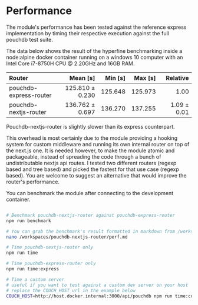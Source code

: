 # Performance

The module's performance has been tested against the reference express implementation by timing their respective execution against the full pouchdb test suite.

The data below shows the result of the hyperfine benchmarking inside a node:alpine docker container running on a windows 10 computer with an Intel Core i7-8750H CPU @ 2.20GHz and 16GB RAM.

| Router                 |        Mean [s] | Min [s] | Max [s] |    Relative |
| :--------------------- | --------------: | ------: | ------: | ----------: |
| pouchdb-express-router | 125.810 ± 0.230 | 125.648 | 125.973 |        1.00 |
| pouchdb-nextjs-router  | 136.762 ± 0.697 | 136.270 | 137.255 | 1.09 ± 0.01 |

Pouchdb-nextjs-router is slightly slower than its express counterpart.

This overhead is most certainly due to the module providing a hooking system for custom middleware and running its own internal router on top of the next.js one. It is needed however, to make the module atomic and packageable, instead of spreading the code through a bunch of undistributable nextjs api routes. I tested two different routers (regexp based and tree based) and picked the fastest for that use case (regexp based). You are welcome to suggest an alternative that would improve the router's performance.

You can benchmark the module after connecting to the development container.

```bash

# Benchmark pouchdb-nextjs-router against pouchdb-express-router
npm run benchmark

# You can grab the benchmark's result formatted in markdown from /workspaces/pouchdb-nextjs-router/perf.md
nano /workspaces/pouchdb-nextjs-router/perf.md

# Time pouchdb-nextjs-router only
npm run time

# Time pouchdb-express-router only
npm run time:express

# Time a custom server
# useful if you want to test against a custom dev server on your host
# replace the COUCH_HOST url in the example below
COUCH_HOST=http://host.docker.internal:3000/api/pouchdb npm run time:custom
```
